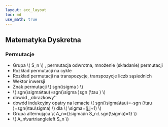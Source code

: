 ```yaml
---
layout: acc_layout
toc: md
use_math: true
---
```


Matematyka Dyskretna
---

### Permutacje

* Grupa \\( S_n \\) , permutacja odwrotna, mnożenie (składanie) permutacji
* Rozkład permutacji na cykle
* Rozkład permutacji na transpozycje, transpozycje liczb sąsiednich
* Wektor inwersji
* Znak permutacji \\( sgn(\sigma ) \\) 
* \\( sgn(\sigma\tau)=sgn(\sigma )sgn (\tau ) \\) 
* dowód ,,obrazkowy''
* dowód indukcyjny opatry na lemacie \\( sgn(\sigma\tau)=-sgn (\tau )=sgn(\tau\sigma) \\) dla \\( \sigma=(j,j+1) \\) 
* Grupa alternująca \\( A_n=\{\sigma\in S_n:\ sgn(\sigma)=1\} \\) 
* \\( A_n\vartriangleleft S_n \\)  